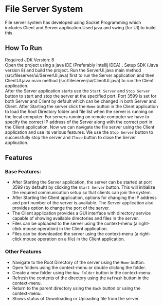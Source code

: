 # File Server System
File server system has developed using Socket Programming which includes Client and Server application.Used java and swing (for UI) to build this.


## How To Run
Required JDK Version: 8  
Open the project using a java IDE (Preferably Intellij IDEA) . Setup SDK (Java version 8) and build the project. Run the ServerUI.java main method (src/fileserver/ui/ServerUI.java) first to run the Server application and then ClientUI.java main method (src/fileserver/ui/ClientUI.java) to run the Client application.  
After the Server application starts use the `Start Server` and `Stop Server` button to start and stop the server at the specified port. Port 3599 is set for both Server and Client by default which can be changed in both Server and Client. After Starting the server click the `Home` button in the Client application to load the Root Directory folder and file list when the server is running on the local computer. For servers running on remote computer we have to specify the correct IP address of the Server along with the correct port in the Client application. Now we can navigate the file server using the Client application and use its various features.  We use the `Stop Server` button to successfully stop the server and `Close` button to close the Server application.


## Features
### Base Features:
* After Starting the Server application, the server can be started at port 3599 (by default) by clicking the `Start Server` button. This will initialize the required communication setup so that clients can join the system.
* After Starting the Client application, options for changing the IP address and port number of the server is available. The Server application also provides option to change the port of the server.
* The Client application provides a GUI interface with directory service capable of showing available directories and files in the server.
* Files can be uploaded to the server using the context-menu (a right-click mouse operation) in the Client application.
* Files can be downloaded the server using the context-menu (a right-click mouse operation on a file) in the Client application.


### Other Features
* Navigate to the Root Directory of the server using the `Home` button.
* Open folders using the context-menu or double clicking the folder.
* Create a new folder using the `New Folder` button in the context-menu.
* Refresh the contents of the directory using the `Refresh` button in the context-menu.
* Return to the parent directory using the `Back` button or using the context-menu.
* Shows status of Downloading or Uploading file from the server.
